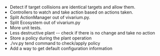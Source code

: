 * Detect if target collisions are identical targets and allow them.
* Controllers to watch and take action based on actions taken.
* Split ActionManager out of vivarium.py.
* Split Ecosystem out of vivarium.py
* More unit tests.
* Less destructive plant -- check if there is no change and take no action
* Store a policy during the plant operation
* ./vv.py tend command to check/apply policy
* Add a way to get default configuration information

